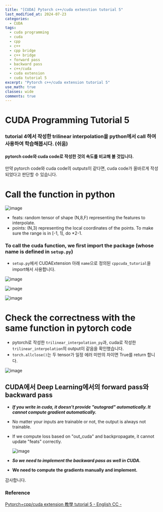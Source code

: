 ```yaml
---
title: "[CUDA] Pytorch c++/cuda extenstion tutorial 5"
last_modified_at: 2024-07-23
categories:
  - CUDA
tags:
  - cuda programming
  - cuda
  - cpp
  - c++
  - cpp bridge
  - c++ bridge
  - forward pass
  - backward pass
  - c++/cuda
  - cuda extension
  - cuda tutorial 5
excerpt: "Pytorch c++/cuda extension tutorial 5"
use_math: true
classes: wide
comments: true
---
```


# CUDA Programming Tutorial 5

### tutorial 4에서 작성한 trilinear interpolation을 python에서 call 하여 사용하여 학습해봅시다. (쉬움)

#### pytorch code와 cuda code로 작성한 것의 속도를 비교해 볼 것입니다.

만약 pytorch code와 cuda code의 outputs이 같다면, cuda code가 올바르게 작성되었다고 판단할 수 있습니다.

# Call the function in python

![image](https://github.com/user-attachments/assets/8cdbd527-e011-406b-9892-f9e168a6aad4)

- feats: random tensor of shape (N,8,F) representing the features to interpolate. 
- points: (N,3) representing the local coordinates of the points. To make sure the range is in [-1, 1], do *2-1.

### To call the cuda function, we first import the package (whose name is defined in `setup.py`)

- `setup.py`에서 CUDAExtension 아래 `name`으로 정의된 `cppcuda_tutorial`을 import해서 사용합니다.

![image](https://github.com/user-attachments/assets/12452377-8ff5-4a6e-bb89-5a1eb5a7d07b)

![image](https://github.com/user-attachments/assets/9769d32e-f75f-4709-b473-821021933649)

![image](https://github.com/user-attachments/assets/354a3c58-5d1e-4539-9603-b20b42ee2ed7)

# Check the correctness with the same function in pytorch code

- pytorch로 작성한 `trilinear_interpolation_py`과, cuda로 작성한 `trilinear_interpolation`의 output이 같음을 확인했습니다.
- `torch.allclose()`는 두 tensor가 일정 에러 미만의 차이면 True를 return 합니다.

![image](https://github.com/user-attachments/assets/b18d36e2-7001-489e-afbb-d4b321079e43)


## CUDA에서 Deep Learning에서의 forward pass와 backward pass 

- ***If you write in cuda, it doesn't provide "autograd" automatically. It cannot compute gradient automatically.***
- No matter your inputs are trainable or not, the output is always not trainable.
- If we compute loss based on "out_cuda" and backpropagate, it cannot update "feats" correctly.

  ![image](https://github.com/user-attachments/assets/a702c667-79ed-45e8-8673-31f64894d59c)

- ***So we need to implement the backward pass as well in CUDA.***
- **We need to compute the gradients manually and implement.**


감사합니다.

### Reference
[Pytorch+cpp/cuda extension 教學 tutorial 5 - English CC -](https://www.youtube.com/watch?v=XpHwMriwe-I&list=PLDV2CyUo4q-LKuiNltBqCKdO9GH4SS_ec&index=5)
